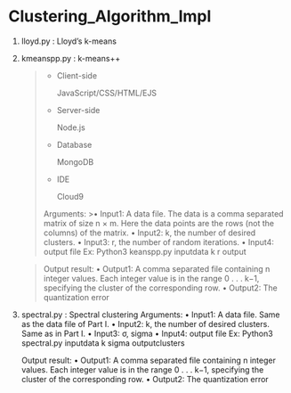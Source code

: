 # Clustering_Algorithm_Impl

1. lloyd.py : Lloyd’s k-means
2. kmeanspp.py : k-means++
	><ul>
	  ><li>Client-side</li>
	  >  <p>JavaScript/CSS/HTML/EJS</p>
	  ><li>Server-side</li>
	  >  <p>Node.js</p>
	  ><li>Database</li>
	  >  <p>MongoDB</p>
	  ><li>IDE</li>
	  >  <p>Cloud9</p>
	  ></ul>
	>Arguments:
	>>• Input1: A data file. The data is a comma separated matrix of size n × m. Here the data points are the rows (not the columns) of the matrix.
	>• Input2: k, the number of desired clusters.
	>• Input3: r, the number of random iterations.
	>• Input4: output file
	>Ex: 
	>	Python3 keanspp.py inputdata k r output

	>Output result:
	>• Output1: A comma separated file containing n integer values. Each integer value is in the range 0 . . . k−1, specifying the cluster of the corresponding row.
	>• Output2: The quantization error	

3. spectral.py : Spectral clustering
	Arguments:
	• Input1: A data file. Same as the data file of Part I.
	• Input2: k, the number of desired clusters. Same as in Part I.
	• Input3: σ, sigma
	• Input4: output file
	Ex:
		Python3 spectral.py inputdata k sigma outputclusters

	Output result:
		• Output1: A comma separated file containing n integer values. Each integer value is in the range 0 . . . k−1, specifying the cluster of the corresponding row.
		• Output2: The quantization error	
	
